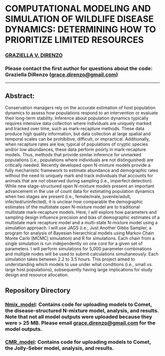 # COMPUTATIONAL MODELING AND SIMULATION OF WILDLIFE DISEASE DYNAMICS: DETERMINING HOW TO PRIORITIZE LIMITED RESOURCES

### [GRAZIELLA V. DIRENZO](https://grazielladirenzo.weebly.com)

### Please contact the first author for questions about the code: Graziella DiRenzo (grace.direnzo@gmail.com)
__________________________________________________________________________________________________________________________________________

## Abstract: 
Conservation managers rely on the accurate estimation of host population dynamics to assess how populations respond to an intervention or evaluate their long-term stability. Inference about population dynamics typically requires intensive data collection where individuals are uniquely marked and tracked over time, such as mark-recapture methods. These data produce high quality information, but data collection at large spatial and temporal scales can be prohibitive, difficult, or impractical. Additionally, when recapture rates are low, typical of populations of cryptic species and/or low abundances, these data perform poorly in mark-recapture models. Thus, methods that provide similar inference for unmarked populations (i.e., populations where individuals are not distinguished) are critically needed. Recently developed open N-mixture models provide a fully mechanistic framework to estimate abundance and demographic rates without the need to uniquely mark and track individuals that accounts for animals that are not observed during sampling (i.e., imperfect detection). While new stage-structured open N-mixture models present an important advancement in the use of count data for estimating population dynamics when two stages are present (i.e., female/male, juvenile/adult, infected/uninfected), it is unclear how comparable the demographic estimates of the multistate open N-mixture model are to traditional multistate mark-recapture models. Here, I will explore how parameters and sampling design influence precision and bias of demographic estimates of a multistate mark recapture model and a multi-state N-mixture model using a simulation approach. I will use JAGS (i.e., Just Another Gibbs Sampler, a program for analysis of Bayesian hierarchical models using Markov Chain Monte Carlo [MCMC] simulation) and R for simulations. Each chain from a single simulation is run independently on one core for a given set of parameters. I will perform simulations for 5,000 parameter combinations and multiple nodes will be used to submit calculations simultaneously. Each simulation takes between 2.2 to 3.5 hours. This project aimed to understanding which models to use under what conditions (i.e., small vs. large host populations), subsequently having large implications for study design and resource allocation.

## Repository Directory
### [Nmix_model](https://github.com/Grace89/MODELING-AND-SIMULATION-OF-WILDLIFE-DISEASE-DYNAMICS/tree/master/CMR_model/Nmix_model): Contains code for uploading models to Comet, the disease-structured N-mixture model, analysis, and results. Note that not all model outputs were uploaded because they were > 25 MB. Please email grace.direnzo@gmail.com for the model outputs.
### [CMR_model](https://github.com/Grace89/MODELING-AND-SIMULATION-OF-WILDLIFE-DISEASE-DYNAMICS/tree/master/CMR_model): Contains code for uploading models to Comet, the Jolly-Seber model, analysis, and results.
